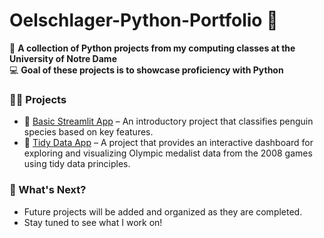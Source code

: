 # Oelschlager-Python-Portfolio 🐍

📂 **A collection of Python projects from my computing classes at the University of Notre Dame**  
💻 **Goal of these projects is to showcase proficiency with Python**  

### 👨‍💻 Projects
- 🐧 [Basic Streamlit App](https://github.com/andrewoels/Oelschlager-Python-Portfolio/tree/main/basic-streamlit-app) – An introductory project that classifies penguin species based on key features.
- 🏅 [Tidy Data App](https://github.com/andrewoels/Oelschlager-Python-Portfolio/tree/main/tidy-data-project) – A project that provides an interactive dashboard for exploring and visualizing Olympic medalist data from the 2008 games using tidy data principles.  


### 🚀 What's Next?  
- Future projects will be added and organized as they are completed.  
- Stay tuned to see what I work on!  
